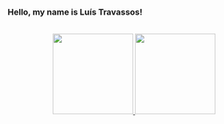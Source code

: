 <h3>  Hello, my name is Luís Travassos! </h3>
<br>

<div align="center">
  <a href="https://github.com/Luyiz333">
  <img height="160em" src="https://github-readme-stats.vercel.app/api?username=Luyiz333&show_icons=true&theme=codeSTACKr&include_all_commits=true&count_private=true&custom_title=💻 Current stats: "/>
  <img height="160em" src="https://github-readme-stats.vercel.app/api/top-langs/?username=Luyiz333&layout=compact&theme=codeSTACKr&include_all_commits=true&count_private=true"/>
</div>

<!--
<div style="display: inline_block" align="right"><br>
  <img align="center" alt="Luyiz-C" height="30" width="40" src="https://cdn.jsdelivr.net/gh/devicons/devicon/icons/c/c-original.svg"/>
  <img align="center" alt="Luyiz-JS" height="30" width="40" src="https://cdn.jsdelivr.net/gh/devicons/devicon/icons/javascript/javascript-original.svg"/>
  <img align="center" alt="Luyiz-HTML" height="30" width="40" src="https://raw.githubusercontent.com/devicons/devicon/master/icons/html5/html5-original.svg">
  <img align="center" alt="Luyiz-CSS" height="30" width="40" src="https://raw.githubusercontent.com/devicons/devicon/master/icons/css3/css3-original.svg">
</div>
-->
  

